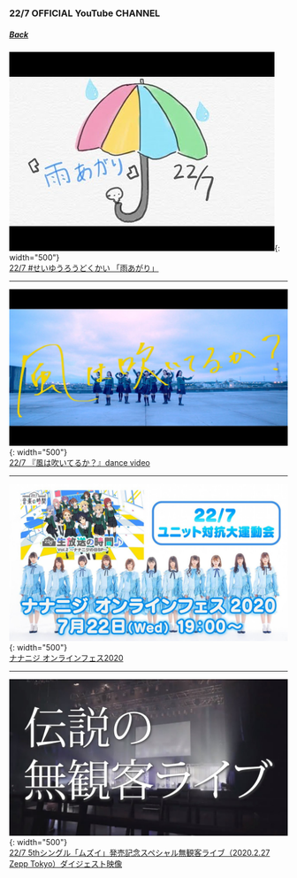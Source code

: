 ### 22/7 OFFICIAL YouTube CHANNEL
##### [Back](../../../readme.md)

![20200723_Speech](../../../Img/227OfficialYouTube/20200723_Speech.jpg){: width="500"}  
[22/7 #せいゆうろうどくかい 「雨あがり」](20200723_Speech.md)

---

![20200722_dancevideo](../../../Img/227OfficialYouTube/20200722_dancevideo.jpg){: width="500"}  
[22/7 『風は吹いてるか？』dance video](20200722_dancevideo.md)

---

![20200722_live](../../../Img/227OfficialYouTube/20200722_YT_Live.jpg){: width="500"}  
[ナナニジ オンラインフェス2020](20200722_live.md)

---

![20200630_Summary](../../../Img/227OfficialYouTube/20200630_Summary.jpg){: width="500"}  
[22/7 5thシングル「ムズイ」発売記念スペシャル無観客ライブ（2020.2.27 Zepp Tokyo）ダイジェスト映像](20200630_Summary.md)
